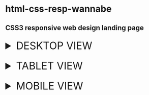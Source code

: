# html-css-resp-wannabe

## CSS3 responsive web design landing page

<details>
<summary style="font-size: 2rem; margin-top: 1.5rem">DESKTOP VIEW</summary>
<img src="./screen/desktop.png" alt="desktop" width="100%">
</details>
<details>
<summary style="font-size: 2rem; margin-top: 1.5rem">TABLET VIEW</summary>
<img src="./screen/tablet.png" alt="desktop" width="100%">
</details>
<details >
<summary style="font-size: 2rem; margin-top: 1.5rem">MOBILE VIEW</summary>
<div style="text-align: center"> 
<img src="./screen/mobile.png" alt="desktop" width="50%">
</div>
</details>
